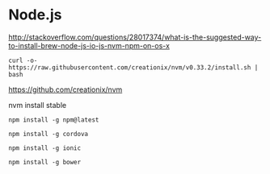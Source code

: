 # Node.js

http://stackoverflow.com/questions/28017374/what-is-the-suggested-way-to-install-brew-node-js-io-js-nvm-npm-on-os-x

`curl -o- https://raw.githubusercontent.com/creationix/nvm/v0.33.2/install.sh | bash`

https://github.com/creationix/nvm

nvm install stable

`npm install -g npm@latest`

`npm install -g cordova`

`npm install -g ionic`

`npm install -g bower`

